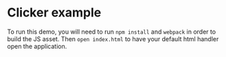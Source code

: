 # Clicker example

To run this demo, you will need to run `npm install` and `webpack` in
order to build the JS asset. Then `open index.html` to have your default
html handler open the application.
